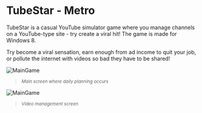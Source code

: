 # TubeStar - Metro
TubeStar is a casual YouTube simulator game where you manage channels on a YouTube-type site - try create a viral hit! 
The game is made for Windows 8.

Try become a viral sensation, earn enough from ad income to quit your job, or pollute the internet with videos so bad they have to be shared!

![MainGame](http://mchall.github.io/Images/TubeStar/metro1.png)
> <sup>*Main screen where daily planning occurs*</sup>

![MainGame](http://mchall.github.io/Images/TubeStar/metro2.png)
> <sup>*Video management screen*</sup>
